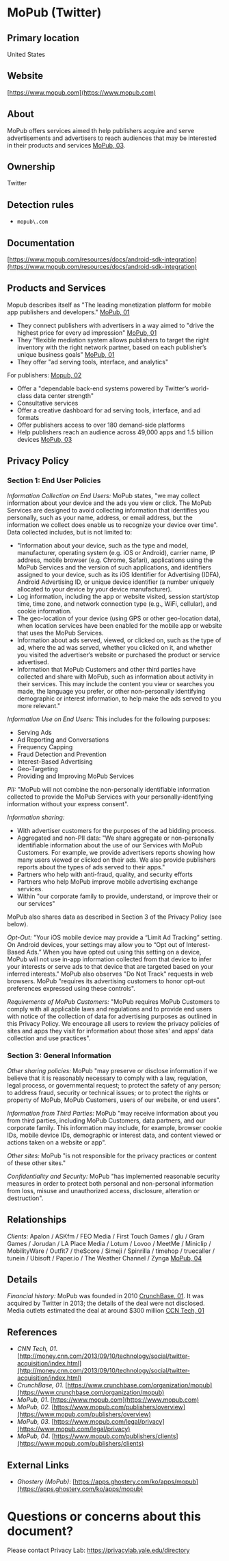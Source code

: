 # MoPub (Twitter)

## Primary location
United States

## Website
[https://www.mopub.com](https://www.mopub.com)

## About
MoPub offers services aimed th help publishers acquire and serve advertisements and advertisers to reach audiences that may be interested in their products and services [MoPub, 03](https://www.mopub.com/legal/privacy).

## Ownership
Twitter

## Detection rules
* `mopub\.com`

## Documentation
[https://www.mopub.com/resources/docs/android-sdk-integration](https://www.mopub.com/resources/docs/android-sdk-integration)

## Products and Services
Mopub describes itself as "The leading monetization platform for mobile app publishers and developers."  [MoPub, 01](https://www.mopub.com)  

* They connect publishers with advertisers in a way aimed to "drive the highest price for every ad impression" [MoPub, 01](https://www.mopub.com)
* They "flexible mediation system allows publishers to target the right inventory with the right network partner, based on each publisher’s unique business goals" [MoPub, 01](https://www.mopub.com)
* They offer "ad serving tools, interface, and analytics"

For publishers:  [Mopub, 02](https://www.mopub.com/publishers/overview)
* Offer a "dependable back-end systems powered by Twitter’s world-class data center strength"
* Consultative services
* Offer a creative dashboard for ad serving tools, interface, and ad formats
* Offer publishers access to over 180 demand-side platforms
* Help publishers reach an audience across 49,000 apps and 1.5 billion devices [MoPub, 03](https://www.mopub.com/dsp/overview)

## Privacy Policy

### Section 1: End User Policies
_Information Collection on End Users:_ MoPub states, "we may collect information about your device and the ads you view or click. The MoPub Services are designed to avoid collecting information that identifies you personally, such as your name, address, or email address, but the information we collect does enable us to recognize your device over time". Data collected includes, but is not limited to:

* "Information about your device, such as the type and model, manufacturer, operating system (e.g. iOS or Android), carrier name, IP address, mobile browser (e.g. Chrome, Safari), applications using the MoPub Services and the version of such applications, and identifiers assigned to your device, such as its iOS Identifier for Advertising (IDFA), Android Advertising ID, or unique device identifier (a number uniquely allocated to your device by your device manufacturer).
* Log information, including the app or website visited, session start/stop time, time zone, and network connection type (e.g., WiFi, cellular), and cookie information.
* The geo-location of your device (using GPS or other geo-location data), when location services have been enabled for the mobile app or website that uses the MoPub Services.
* Information about ads served, viewed, or clicked on, such as the type of ad, where the ad was served, whether you clicked on it, and whether you visited the advertiser’s website or purchased the product or service advertised.
* Information that MoPub Customers and other third parties have collected and share with MoPub, such as information about activity in their services. This may include the content you view or searches you made, the language you prefer, or other non-personally identifying demographic or interest information, to help make the ads served to you more relevant."  

_Information Use on End Users:_ This includes for the following purposes:

* Serving Ads
* Ad Reporting and Conversations
* Frequency Capping
* Fraud Detection and Prevention
* Interest-Based Advertising
* Geo-Targeting
* Providing and Improving MoPub Services

_PII:_ "MoPub will not combine the non-personally identifiable information collected to provide the MoPub Services with your personally-identifying information without your express consent".  

_Information sharing:_  

* With advertiser customers for the purposes of the ad bidding process.
* Aggregated and non-PII data: "We share aggregate or non-personally identifiable information about the use of our Services with MoPub Customers. For example, we provide advertisers reports showing how many users viewed or clicked on their ads. We also provide publishers reports about the types of ads served to their apps."
* Partners who help with anti-fraud, quality, and security efforts
* Partners who help MoPub improve mobile advertising exchange services.
* Within "our corporate family to provide, understand, or improve their or our services"

MoPub also shares data as described in Section 3 of the Privacy Policy (see below).  

_Opt-Out:_ "Your iOS mobile device may provide a “Limit Ad Tracking” setting. On Android devices, your settings may allow you to “Opt out of Interest-Based Ads.” When you have opted out using this setting on a device, MoPub will not use in-app information collected from that device to infer your interests or serve ads to that device that are targeted based on your inferred interests." MoPub also observes "Do Not Track" requests in web browsers. MoPub "requires its advertising customers to honor opt-out preferences expressed using these controls".  

_Requirements of MoPub Customers:_ "MoPub requires MoPub Customers to comply with all applicable laws and regulations and to provide end users with notice of the collection of data for advertising purposes as outlined in this Privacy Policy. We encourage all users to review the privacy policies of sites and apps they visit for information about those sites’ and apps’ data collection and use practices".  

### Section 3: General Information
_Other sharing policies:_ MoPub "may preserve or disclose information if we believe that it is reasonably necessary to comply with a law, regulation, legal process, or governmental request; to protect the safety of any person; to address fraud, security or technical issues; or to protect the rights or property of MoPub, MoPub Customers, users of our website, or end users".

_Information from Third Parties:_ MoPub "may receive information about you from third parties, including MoPub Customers, data partners, and our corporate family. This information may include, for example, browser cookie IDs, mobile device IDs, demographic or interest data, and content viewed or actions taken on a website or app".  

_Other sites:_ MoPub "is not responsible for the privacy practices or content of these other sites."  

_Confidentiality and Security:_ MoPub "has implemented reasonable security measures in order to protect both personal and non-personal information from loss, misuse and unauthorized access, disclosure, alteration or destruction".

## Relationships
_Clients:_ Apalon / ASKfm / FEO Media / First Touch Games / glu / Gram Games / Jorudan / LA Place Media / Lotum / Lovoo / MeetMe / Miniclip / MobilityWare / Outfit7 / theScore / Simeji / Spinrilla / timehop / truecaller / tunein / Ubisoft / Paper.io / The Weather Channel / Zynga [MoPub, 04](https://www.mopub.com/publishers/clients)

## Details
_Financial history:_ MoPub was founded in 2010 [CrunchBase, 01](https://www.crunchbase.com/organization/mopub). It was acquired by Twitter in 2013; the details of the deal were not disclosed. Media outlets estimated the deal at around $300 million [CCN Tech, 01](http://money.cnn.com/2013/09/10/technology/social/twitter-acquisition/index.html)

## References
* _CNN Tech, 01_. [http://money.cnn.com/2013/09/10/technology/social/twitter-acquisition/index.html](http://money.cnn.com/2013/09/10/technology/social/twitter-acquisition/index.html)  
* _CrunchBase, 01_. [https://www.crunchbase.com/organization/mopub](https://www.crunchbase.com/organization/mopub)
* _MoPub, 01_. [https://www.mopub.com](https://www.mopub.com)  
* _MoPub, 02_. [https://www.mopub.com/publishers/overview](https://www.mopub.com/publishers/overview)  
* _MoPub, 03_. [https://www.mopub.com/legal/privacy](https://www.mopub.com/legal/privacy)  
* _MoPub, 04_. [https://www.mopub.com/publishers/clients](https://www.mopub.com/publishers/clients)

## External Links
* _Ghostery (MoPub)_: [https://apps.ghostery.com/ko/apps/mopub](https://apps.ghostery.com/ko/apps/mopub)

# Questions or concerns about this document?
Please contact Privacy Lab: https://privacylab.yale.edu/directory
